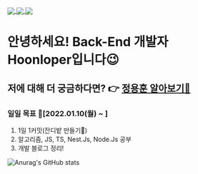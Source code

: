 <a href="https://github.com/anuraghazra/github-readme-stats">
  <img align="center" src="https://komarev.com/ghpvc/?username=yonghoon-jung&color=blueviolet&" />
</a>
<a href="https://www.instagram.com/yh_j.630/">
  <img align="center" src="https://img.shields.io/badge/Instagram-E4405F?logo=Instagram&logoColor=white" />  
</a> 
<a href="https://dehw.tistory.com/">
  <img align="center" src="https://img.shields.io/badge/Blog-FFCD00?logo=Kakao&logoColor=white" />
</a>  

# 안녕하세요! Back-End 개발자 Hoonloper입니다😉
## 저에 대해 더 궁금하다면? 👉 [정용훈 알아보기🔎](https://hoonloper.notion.site/Hello-I-m-Hoonloper-2a89b9e01ede427286d82fc896541524)

### 일일 목표 🎯[2022.01.10(월) ~ ]
1. 1일 1커밋(잔디밭 만들기🤩) 
2. 알고리즘, JS, TS, Nest.Js, Node.Js 공부
3. 개발 블로그 정리! 

<!-- 통계를 나타냄 -->
![Anurag's GitHub stats](https://github-readme-stats.vercel.app/api?username=yonghoon-jung&show_icons=true&theme=radical)


<!-- 사용하는 언어를 나타냄 -->
<!-- [![Top Langs](https://github-readme-stats.vercel.app/api/top-langs/?username=yonghoon-jung)](https://github.com/anuraghazra/github-readme-stats)-->

<!--
**Yonghoon-Jung/Yonghoon-Jung** is a ✨ _special_ ✨ repository because its `README.md` (this file) appears on your GitHub profile.

Here are some ideas to get you started:

- 🔭 I’m currently working on ...
- 🌱 I’m currently learning ...
- 👯 I’m looking to collaborate on ...
- 🤔 I’m looking for help with ...
- 💬 Ask me about ...
- 📫 How to reach me: ...
- 😄 Pronouns: ...
- ⚡ Fun fact: ...
-->

